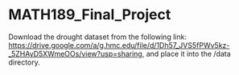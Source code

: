# MATH189_Final_Project
Download the drought dataset from the following link:
https://drive.google.com/a/g.hmc.edu/file/d/1Dh57_JVS5fPWv5kz-_5ZHAyD5XWmeOOs/view?usp=sharing, 
and place it into the /data directory. 
